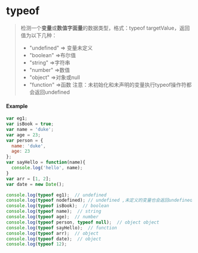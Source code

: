 # typeof 

> 检测一个**变量**或**数值字面量**的数据类型，格式：typeof targetValue，返回值为以下几种：
>
> * "undefined" => 变量未定义
> * "boolean"      =>布尔值
> * "string"          =>字符串
> * "number"      =>数值
> * "object"          =>对象或null
> * "function"      =>函数
> 注意：未初始化和未声明的变量执行typeof操作符都会返回undefined

#### Example

```javascript
var eg1;
var isBook = true;
var name = 'duke';
var age = 23;
var person = {
  name: 'duke',
  age: 23
};
var sayHello = function(name){
  console.log('hello', name);
}
var arr = [1, 2];
var date = new Date();

console.log(typeof eg1);  // undefined
console.log(typeof nodefined); // undefined ,未定义的变量也会返回undefined
console.log(typeof isBook);  // boolean
console.log(typeof name);  // string
console.log(typeof age);  // number
console.log(typeof person, typeof null);  // object object
console.log(typeof sayHello);  // function
console.log(typeof arr);  // object
console.log(typeof date);  // object
console.log(typeof 12);
```
